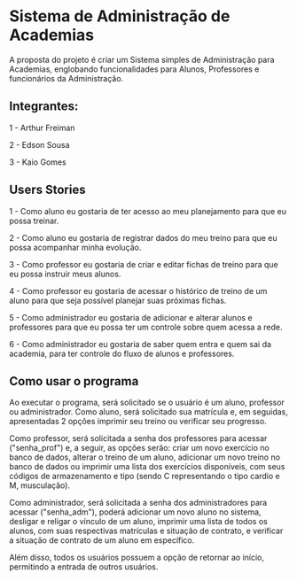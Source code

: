 # Sistema de Administração de Academias

A proposta do projeto é criar um Sistema simples de Administração para Academias, englobando funcionalidades
para Alunos, Professores e funcionários da Administração.

## Integrantes:

1 - Arthur Freiman

2 - Edson Sousa

3 - Kaio Gomes

## Users Stories

1 - Como aluno eu gostaria de ter acesso ao meu planejamento para que eu possa treinar.

2 - Como aluno eu gostaria de registrar dados do meu treino para que eu possa acompanhar minha evolução.

3 - Como professor eu gostaria de criar e editar fichas de treino para que eu possa instruir meus alunos.

4 - Como professor eu gostaria de acessar o histórico de treino de um aluno para que seja possível planejar suas próximas fichas.

5 - Como administrador eu gostaria de adicionar e alterar alunos e professores para que eu possa ter um controle sobre quem acessa a rede.

6 - Como administrador eu gostaria de saber quem entra e quem sai da academia, para ter controle do fluxo de alunos e professores.

## Como usar o programa
Ao executar o programa, será solicitado se o usuário é um aluno, professor ou administrador.
Como aluno, será solicitado sua matrícula e, em seguidas, apresentadas 2 opções imprimir seu treino ou verificar seu progresso.

Como professor,  será solicitada a senha dos professores para acessar ("senha_prof") e, a seguir, as opções serão: criar um novo exercício no banco de dados, alterar o treino de um aluno, adicionar um novo treino no banco de dados ou imprimir uma lista dos exercícios disponíveis, com seus códigos de armazenamento e tipo (sendo C representando o tipo cardio e M, musculação).

Como administrador,  será solicitada a senha dos administradores para acessar ("senha_adm"), poderá adicionar um novo aluno no sistema, desligar e religar o vínculo de um aluno, imprimir uma lista de todos os alunos, com suas respectivas matrículas e situação de contrato, e verificar a situação de contrato de um aluno em específico.

Além disso, todos os usuários possuem a opção de retornar ao início,  permitindo a entrada de outros usuários.


